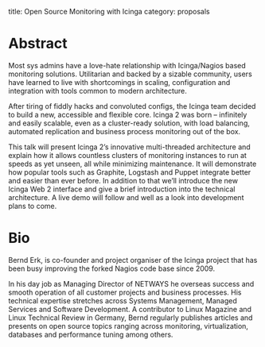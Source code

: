 title: Open Source Monitoring with Icinga
category: proposals

 # Abstract
Most sys admins have a love-hate relationship with Icinga/Nagios based
monitoring solutions. Utilitarian and backed by a sizable community, users have
learned to live with shortcomings in scaling, configuration and integration with
tools common to modern architecture.

After tiring of fiddly hacks and convoluted configs, the Icinga team
decided to build a new, accessible and flexible core. Icinga 2 was born –
infinitely and easily scalable, even as a cluster-ready solution, with load
balancing, automated replication and business process monitoring out of the box.

This talk will present Icinga 2’s innovative multi-threaded architecture and
explain how it allows countless clusters of monitoring instances to run at
speeds as yet unseen, all while minimizing maintenance. It will demonstrate how
popular tools such as Graphite, Logstash and Puppet integrate better and
easier than ever before. In addition to that we’ll introduce the new Icinga Web
2 interface and give a brief introduction into the technical architecture. A
live demo will follow and well as a look into development plans to come.

 # Bio
 Bernd Erk, is co-founder and project organiser of the Icinga project that has
 been busy improving the forked Nagios code base since 2009.

 In his day job as Managing Director of NETWAYS he overseas success and
 smooth operation of all customer projects and business processes. His
 technical expertise stretches across Systems Management, Managed Services and
 Software Development. A contributor to Linux Magazine and Linux Technical
 Review in Germany, Bernd regularly publishes articles and presents on open
 source topics ranging across monitoring, virtualization, databases and
 performance tuning among others.
